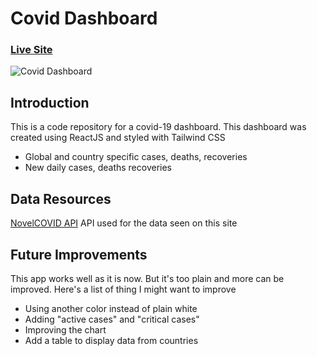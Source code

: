 # Covid Dashboard
### [Live Site](https://foxfox-covid-dashboard.netlify.app/)

![Covid Dashboard](https://i.ibb.co/7NqmJgT/covid-tracker.png)

## Introduction

This is a code repository for a covid-19 dashboard. This dashboard was created using ReactJS and styled with Tailwind CSS

- Global and country specific cases, deaths, recoveries
- New daily cases, deaths recoveries

## Data Resources

[NovelCOVID API](https://github.com/NovelCOVID/API) API used for the data seen on this site

## Future Improvements

This app works well as it is now. But it's too plain and more can be improved. Here's a list of thing I might want to improve

- Using another color instead of plain white
- Adding "active cases" and "critical cases"
- Improving the chart
- Add a table to display data from countries

